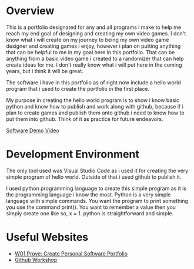 # Overview

This is a portfolio designated for any and all programs i make to help me reach my end goal of designing and creating my own video games. I don't know what i will create on my journey to being my own video game designer and creating games i enjoy, however i plan on putting anything that can be helpful to me in my goal here in this portfolio. That can be anything from a basic video game i created to a randomizer that can help create ideas for me. I don't really know what i will put here in the coming years, but i think it will be great. 

The software i have in this portfolio as of right now include a hello world program that i used to create the portfolio in the first place. 

My purpose in creating the hello world program is to show i know basic python and know how to publish and work along with github, because if i plan to create games and publish them onto github i need to know how to put them into github. Think of it as practice for future endeavors. 

[Software Demo Video](https://youtu.be/wWQUldNafWE)

# Development Environment

The only tool used was Visual Studio Code as i used it for creating the very simple program of hello world. Outside of that i used github to publish it.

I used python programming language to create this simple program as it is the programming language i know the most. Python is a very simple language with simple commands. You want the program to print something you use the command print(). You want to remember a value then you simply create one like so, x = 1. python is straightforward and simple.

# Useful Websites

* [W01 Prove: Create Personal Software Portfolio](https://byui-cse.github.io/cse310-course/lesson01/01-prove_campus.html)
* [Github Workshop](https://video.byui.edu/media/t/1_zyyx43ke)
